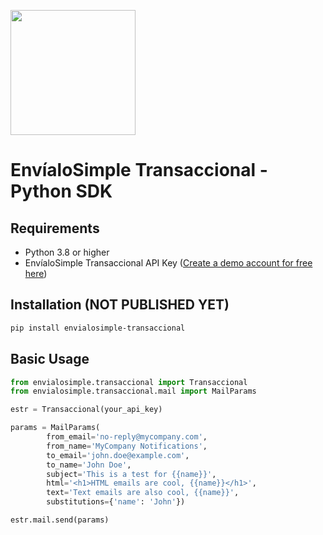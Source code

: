 <a href="https://envialosimple.com/transaccional"><img src="https://envialosimple.com/images/logo_tr.svg" width="200px"/></a>

# EnvíaloSimple Transaccional - Python SDK

## Requirements

- Python 3.8 or higher
- EnvíaloSimple Transaccional API Key ([Create a demo account for free here]('https://envialosimple.com/transaccional'))

## Installation (NOT PUBLISHED YET)

```bash
pip install envialosimple-transaccional
```

## Basic Usage

```python
from envialosimple.transaccional import Transaccional
from envialosimple.transaccional.mail import MailParams

estr = Transaccional(your_api_key)

params = MailParams(
        from_email='no-reply@mycompany.com', 
        from_name='MyCompany Notifications',
        to_email='john.doe@example.com', 
        to_name='John Doe',
        subject='This is a test for {{name}}', 
        html='<h1>HTML emails are cool, {{name}}</h1>', 
        text='Text emails are also cool, {{name}}',
        substitutions={'name': 'John'})

estr.mail.send(params)
```
